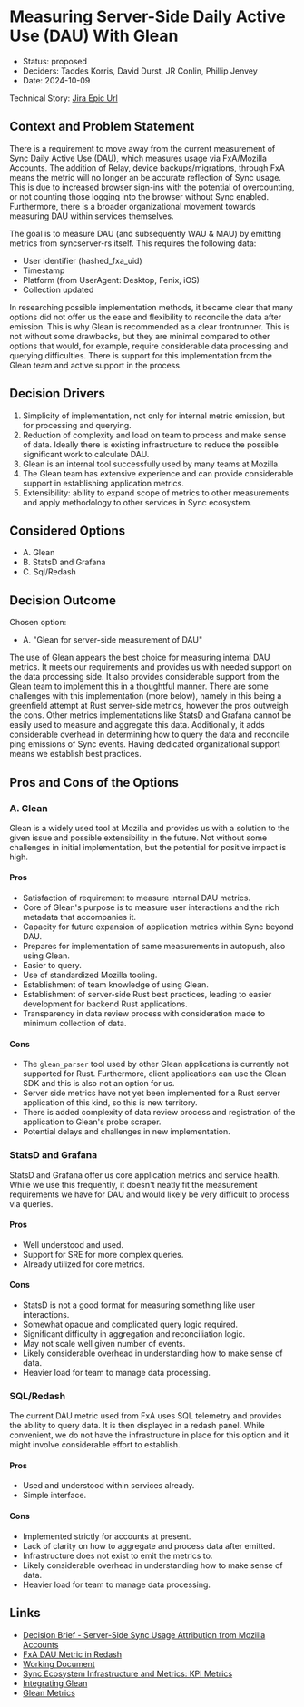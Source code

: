 # Measuring Server-Side Daily Active Use (DAU) With Glean

* Status: proposed
* Deciders: Taddes Korris, David Durst, JR Conlin, Phillip Jenvey
* Date: 2024-10-09

Technical Story: 
[Jira Epic Url](https://mozilla-hub.atlassian.net/browse/SYNC-4389)


## Context and Problem Statement

There is a requirement to move away from the current measurement of Sync Daily Active Use (DAU), which measures usage via FxA/Mozilla Accounts.
The addition of Relay, device backups/migrations, through FxA means the metric will no longer an be accurate reflection of Sync usage. This is due to increased browser sign-ins with the potential of overcounting, or not counting those logging into the browser without Sync enabled. Furthermore, there is a broader organizational movement towards measuring DAU within services themselves. 

The goal is to measure DAU (and subsequently WAU & MAU) by emitting metrics from syncserver-rs itself. This requires the following data:
* User identifier (hashed_fxa_uid)
* Timestamp
* Platform (from UserAgent: Desktop, Fenix, iOS)
* Collection updated
 
In researching possible implementation methods, it became clear that many options did not offer us the ease and flexibility to reconcile the data after emission. This is why Glean is recommended as a clear frontrunner. This is not without some drawbacks, but they are minimal compared to other options that would, for example, require considerable data processing and querying difficulties. There is support for this implementation from the Glean team and active support in the process.

## Decision Drivers

1. Simplicity of implementation, not only for internal metric emission, but for processing and querying.
2. Reduction of complexity and load on team to process and make sense of data. Ideally there is existing infrastructure to reduce the possible significant work to calculate DAU.
3. Glean is an internal tool successfully used by many teams at Mozilla.
4. The Glean team has extensive experience and can provide considerable support in establishing application metrics.
5. Extensibility: ability to expand scope of metrics to other measurements and apply methodology to other services in Sync ecosystem.

## Considered Options

* A. Glean
* B. StatsD and Grafana
* C. Sql/Redash

## Decision Outcome

Chosen option:

* A. "Glean for server-side measurement of DAU"

The use of Glean appears the best choice for measuring internal DAU metrics.  It meets our requirements and provides us with needed support on the data processing side. It also provides considerable support from the Glean team to implement this in a thoughtful manner.  There are some challenges with this implementation (more below), namely in this being a greenfield attempt at Rust server-side metrics, however the pros outweigh the cons. Other metrics implementations like StatsD and Grafana cannot be easily used to measure and aggregate this data. Additionally, it adds considerable overhead in determining how to query the data and reconcile ping emissions of Sync events. Having dedicated organizational support means we establish best practices.

## Pros and Cons of the Options

### A. Glean

Glean is a widely used tool at Mozilla and provides us with a solution to the given issue and possible extensibility in the future. Not without some challenges in initial implementation, but the potential for positive impact is high.

#### Pros

* Satisfaction of requirement to measure internal DAU metrics.
* Core of Glean's purpose is to measure user interactions and the rich metadata that accompanies it.
* Capacity for future expansion of application metrics within Sync beyond DAU.
* Prepares for implementation of same measurements in autopush, also using Glean.
* Easier to query.
* Use of standardized Mozilla tooling.
* Establishment of team knowledge of using Glean.
* Establishment of server-side Rust best practices, leading to easier development for backend Rust applications.
* Transparency in data review process with consideration made to minimum collection of data.

#### Cons

* The `glean_parser` tool used by other Glean applications is currently not supported for Rust. Furthermore, client applications can use the Glean SDK and this is also not an option for us.
* Server side metrics have not yet been implemented for a Rust server application of this kind, so this is new territory.
* There is added complexity of data review process and registration of the application to Glean's probe scraper.
* Potential delays and challenges in new implementation.

### StatsD and Grafana

StatsD and Grafana offer us core application metrics and service health. While we use this frequently, it doesn't neatly fit the measurement requirements we have for DAU and would likely be very difficult to process via queries.

#### Pros

* Well understood and used.
* Support for SRE for more complex queries.
* Already utilized for core metrics.

#### Cons

* StatsD is not a good format for measuring something like user interactions.
* Somewhat opaque and complicated query logic required.
* Significant difficulty in aggregation and reconciliation logic. 
* May not scale well given number of events.
* Likely considerable overhead in understanding how to make sense of data.
* Heavier load for team to manage data processing.

### SQL/Redash

The current DAU metric used from FxA uses SQL telemetry and provides the ability to query data.  It is then displayed in a redash panel. While convenient, we do not have the infrastructure in place for this option and it might involve considerable effort to establish.

#### Pros

* Used and understood within services already.
* Simple interface.

#### Cons

* Implemented strictly for accounts at present.
* Lack of clarity on how to aggregate and process data after emitted.
* Infrastructure does not exist to emit the metrics to.
* Likely considerable overhead in understanding how to make sense of data.
* Heavier load for team to manage data processing.

## Links 

* [Decision Brief - Server-Side Sync Usage Attribution from Mozilla Accounts](https://docs.google.com/document/d/1zD-ia3fP43o-dYpwavDgH5Hb6Xo_fgQzzoWqTiX_wR8/edit)
* [FxA DAU Metric in Redash](https://sql.telemetry.mozilla.org/queries/101007/source?p_end%20date=2024-06-26&p_start%20date=2024-05-01#248905)
* [Working Document](https://docs.google.com/document/d/1Tk4VIuQZcn8IG-UI38kziZn5e-FMOI0Z-VrvaYTI1SM/edit#heading=h.b0mqx1fng4wa)
* [Sync Ecosystem Infrastructure and Metrics: KPI Metrics](https://mozilla-hub.atlassian.net/wiki/spaces/CLOUDSERVICES/pages/969834589/Establish+KPI+metrics+DAU+Retention)
* [Integrating Glean](https://mozilla.github.io/glean/book/user/adding-glean-to-your-project/rust.html)
* [Glean Metrics](https://mozilla.github.io/glean/book/reference/metrics/index.html)